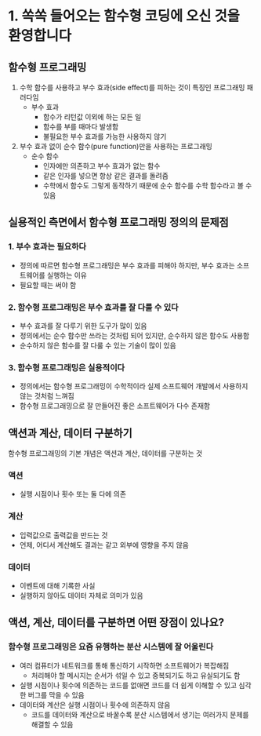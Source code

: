 # 1. 쏙쏙 들어오는 함수형 코딩에 오신 것을 환영합니다

## 함수형 프로그래밍

1. 수학 함수를 사용하고 부수 효과(side effect)를 피하는 것이 특징인 프로그래밍 패러다임
   - 부수 효과
     - 함수가 리턴값 이외에 하는 모든 일
     - 함수를 부를 때마다 발생함
     - 불필요한 부수 효과를 가능한 사용하지 않기
2. 부수 효과 없이 순수 함수(pure function)만을 사용하는 프로그래밍
   - 순수 함수
     - 인자에만 의존하고 부수 효과가 없는 함수
     - 같은 인자를 넣으면 항상 같은 결과를 돌려줌
     - 수학에서 함수도 그렇게 동작하기 때문에 순수 함수를 수학 함수라고 볼 수 있음

## 실용적인 측면에서 함수형 프로그래밍 정의의 문제점

### 1. 부수 효과는 필요하다

- 정의에 따르면 함수형 프로그래밍은 부수 효과를 피해야 하지만, 부수 효과는 소프트웨어를 실행하는 이유
- 필요할 때는 써야 함

### 2. 함수형 프로그래밍은 부수 효과를 잘 다룰 수 있다

- 부수 효과를 잘 다루기 위한 도구가 많이 있음
- 정의에서는 순수 함수만 쓰라는 것처럼 되어 있지만, 순수하지 않은 함수도 사용함
- 순수하지 않은 함수를 잘 다룰 수 있는 기술이 많이 있음

### 3. 함수형 프로그래밍은 실용적이다

- 정의에서는 함수형 프로그래밍이 수학적이라 실제 소프트웨어 개발에서 사용하지 않는 것처럼 느껴짐
- 함수형 프로그래밍으로 잘 만들어진 좋은 소프트웨어가 다수 존재함

## 액션과 계산, 데이터 구분하기

함수형 프로그래밍의 기본 개념은 액션과 계산, 데이터를 구분하는 것

### 액션

- 실행 시점이나 횟수 또는 둘 다에 의존

### 계산

- 입력값으로 출력값을 만드는 것
- 언제, 어디서 계산해도 결과는 같고 외부에 영향을 주지 않음

### 데이터

- 이벤트에 대해 기록한 사실
- 실행하지 않아도 데이터 자체로 의미가 있음

## 액션, 계산, 데이터를 구분하면 어떤 장점이 있나요?

### 함수형 프로그래밍은 요즘 유행하는 분산 시스템에 잘 어울린다

- 여러 컴퓨터가 네트워크를 통해 통신하기 시작하면 소프트웨어가 복잡해짐
  - 처리해야 할 메시지는 순서가 섞일 수 있고 중복되기도 하고 유실되기도 함
- 실행 시점이나 횟수에 의존하는 코드를 없애면 코드를 더 쉽게 이해할 수 있고 심각한 버그를 막을 수 있음
- 데이터와 계산은 실행 시점이나 횟수에 의존하지 않음
  - 코드를 데이터와 계산으로 바꿀수록 분산 시스템에서 생기는 여러가지 문제를 해결할 수 있음
